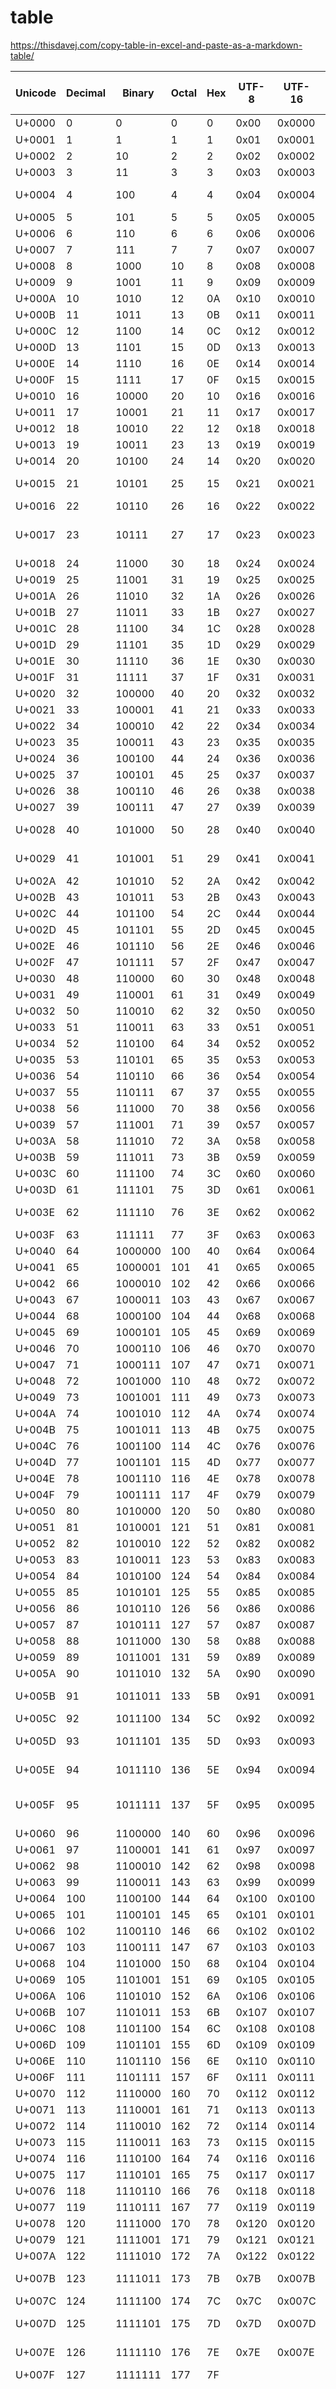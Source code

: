 # table

https://thisdavej.com/copy-table-in-excel-and-paste-as-a-markdown-table/  


| Unicode | Decimal | Binary  | Octal | Hex | UTF-8 | UTF-16 | UTF-32     | Glyph | HTML Entity Name   | HTML Entity Number | Single URL Encoding | Double URL Encoding | Description                                         |
|---------|---------|---------|-------|-----|-------|--------|------------|-------|--------------------|--------------------|---------------------|---------------------|-----------------------------------------------------|
| U+0000  | 0       | 0       | 0     | 0   | 0x00  | 0x0000 | 0x00000000 | NUL   |                    | &#0;               | NUL                 | NUL                 | Null character                                      |
| U+0001  | 1       | 1       | 1     | 1   | 0x01  | 0x0001 | 0x00000001 | SOH   |                    | &#1;               | SOH                 | SOH                 | Start of Header                                     |
| U+0002  | 2       | 10      | 2     | 2   | 0x02  | 0x0002 | 0x00000002 | STX   |                    | &#2;               | STX                 | STX                 | Start of Text                                       |
| U+0003  | 3       | 11      | 3     | 3   | 0x03  | 0x0003 | 0x00000003 | ETX   |                    | &#3;               | ETX                 | ETX                 | End of Text                                         |
| U+0004  | 4       | 100     | 4     | 4   | 0x04  | 0x0004 | 0x00000004 | EOT   |                    | &#4;               | EOT                 | EOT                 | End of Transmission                                 |
| U+0005  | 5       | 101     | 5     | 5   | 0x05  | 0x0005 | 0x00000005 | ENQ   |                    | &#5;               | ENQ                 | ENQ                 | Enquiry                                             |
| U+0006  | 6       | 110     | 6     | 6   | 0x06  | 0x0006 | 0x00000006 | ACK   |                    | &#6;               | ACK                 | ACK                 | Acknowledgement                                     |
| U+0007  | 7       | 111     | 7     | 7   | 0x07  | 0x0007 | 0x00000007 | BEL   |                    | &#7;               | BEL                 | BEL                 | Bell                                                |
| U+0008  | 8       | 1000    | 10    | 8   | 0x08  | 0x0008 | 0x00000008 | BS    |                    | &#8;               | BS                  | BS                  | Backspace                                           |
| U+0009  | 9       | 1001    | 11    | 9   | 0x09  | 0x0009 | 0x00000009 | HT    | &Tab;              | &#9;               | HT                  | HT                  | Horizontal Tab                                      |
| U+000A  | 10      | 1010    | 12    | 0A  | 0x10  | 0x0010 | 0x00000010 | LF    | &NewLine;          | &#10;              | LF                  | LF                  | Line feed                                           |
| U+000B  | 11      | 1011    | 13    | 0B  | 0x11  | 0x0011 | 0x00000011 | VT    |                    | &#11;              | VT                  | VT                  | Vertical Tab                                        |
| U+000C  | 12      | 1100    | 14    | 0C  | 0x12  | 0x0012 | 0x00000012 | FF    |                    | &#12;              | FF                  | FF                  | Form feed                                           |
| U+000D  | 13      | 1101    | 15    | 0D  | 0x13  | 0x0013 | 0x00000013 | CR    |                    | &#13;              | CR                  | CR                  | Carriage return                                     |
| U+000E  | 14      | 1110    | 16    | 0E  | 0x14  | 0x0014 | 0x00000014 | SO    |                    | &#14;              | SO                  | SO                  | Shift Out                                           |
| U+000F  | 15      | 1111    | 17    | 0F  | 0x15  | 0x0015 | 0x00000015 | SI    |                    | &#15;              | SI                  | SI                  | Shift In                                            |
| U+0010  | 16      | 10000   | 20    | 10  | 0x16  | 0x0016 | 0x00000016 | DLE   |                    | &#16;              | DLE                 | DLE                 | Data link escape                                    |
| U+0011  | 17      | 10001   | 21    | 11  | 0x17  | 0x0017 | 0x00000017 | DC1   |                    | &#17;              | DC1                 | DC1                 | Device control 1                                    |
| U+0012  | 18      | 10010   | 22    | 12  | 0x18  | 0x0018 | 0x00000018 | DC2   |                    | &#18;              | DC2                 | DC2                 | Device control 2                                    |
| U+0013  | 19      | 10011   | 23    | 13  | 0x19  | 0x0019 | 0x00000019 | DC3   |                    | &#19;              | DC3                 | DC3                 | Device control 3                                    |
| U+0014  | 20      | 10100   | 24    | 14  | 0x20  | 0x0020 | 0x00000020 | DC4   |                    | &#20;              | DC4                 | DC4                 | Device control 4                                    |
| U+0015  | 21      | 10101   | 25    | 15  | 0x21  | 0x0021 | 0x00000021 | NAK   |                    | &#21;              | NAK                 | NAK                 | Negative acknowledgement                            |
| U+0016  | 22      | 10110   | 26    | 16  | 0x22  | 0x0022 | 0x00000022 | SYN   |                    | &#22;              | SYN                 | SYN                 | Synchronous idle                                    |
| U+0017  | 23      | 10111   | 27    | 17  | 0x23  | 0x0023 | 0x00000023 | ETB   |                    | &#23;              | ETB                 | ETB                 | End of transmission block                           |
| U+0018  | 24      | 11000   | 30    | 18  | 0x24  | 0x0024 | 0x00000024 | CAN   |                    | &#24;              | CAN                 | CAN                 | Cancel                                              |
| U+0019  | 25      | 11001   | 31    | 19  | 0x25  | 0x0025 | 0x00000025 | EM    |                    | &#25;              | EM                  | EM                  | End of medium                                       |
| U+001A  | 26      | 11010   | 32    | 1A  | 0x26  | 0x0026 | 0x00000026 | SUB   |                    | &#26;              | SUB                 | SUB                 | Substitute                                          |
| U+001B  | 27      | 11011   | 33    | 1B  | 0x27  | 0x0027 | 0x00000027 | ESC   |                    | &#27;              | ESC                 | ESC                 | Escape                                              |
| U+001C  | 28      | 11100   | 34    | 1C  | 0x28  | 0x0028 | 0x00000028 | FS    |                    | &#28;              | FS                  | FS                  | File separator                                      |
| U+001D  | 29      | 11101   | 35    | 1D  | 0x29  | 0x0029 | 0x00000029 | GS    |                    | &#29;              | GS                  | GS                  | Group separator                                     |
| U+001E  | 30      | 11110   | 36    | 1E  | 0x30  | 0x0030 | 0x00000030 | RS    |                    | &#30;              | RS                  | RS                  | Record separator                                    |
| U+001F  | 31      | 11111   | 37    | 1F  | 0x31  | 0x0031 | 0x00000031 | US    |                    | &#31;              | US                  | US                  | Unit separator                                      |
| U+0020  | 32      | 100000  | 40    | 20  | 0x32  | 0x0032 | 0x00000032 | SP    |                    | &#32;              | SP                  | SP                  | space                                               |
| U+0021  | 33      | 100001  | 41    | 21  | 0x33  | 0x0033 | 0x00000033 | !     | &excl;             | &#33;              | %21                 | %2521               | exclamation mark                                    |
| U+0022  | 34      | 100010  | 42    | 22  | 0x34  | 0x0034 | 0x00000034 | "     | &quot;             | &#34;              | %22                 | %2522               | Quotation mark                                      |
| U+0023  | 35      | 100011  | 43    | 23  | 0x35  | 0x0035 | 0x00000035 | #     | &num;              | &#35;              | %23                 | %2523               | Number sign                                         |
| U+0024  | 36      | 100100  | 44    | 24  | 0x36  | 0x0036 | 0x00000036 | $     | &dollar;           | &#36;              | %24                 | %2524               | Dollar sign                                         |
| U+0025  | 37      | 100101  | 45    | 25  | 0x37  | 0x0037 | 0x00000037 | %     | &percnt;           | &#37;              | %25                 | %2525               | Percent sign                                        |
| U+0026  | 38      | 100110  | 46    | 26  | 0x38  | 0x0038 | 0x00000038 | &     | &amp;              | &#38;              | %26                 | %2526               | Ampersand                                           |
| U+0027  | 39      | 100111  | 47    | 27  | 0x39  | 0x0039 | 0x00000039 | '     | &apos;             | &#39;              | %27                 | %2527               | Apostrophe                                          |
| U+0028  | 40      | 101000  | 50    | 28  | 0x40  | 0x0040 | 0x00000040 | (     | &lpar;             | &#40;              | %28                 | %2528               | round brackets or parentheses                       |
| U+0029  | 41      | 101001  | 51    | 29  | 0x41  | 0x0041 | 0x00000041 | )     | &rpar;             | &#41;              | %29                 | %2529               | round brackets or parentheses                       |
| U+002A  | 42      | 101010  | 52    | 2A  | 0x42  | 0x0042 | 0x00000042 | *     | &ast;              | &#42;              | %2A                 | %252A               | Asterisk                                            |
| U+002B  | 43      | 101011  | 53    | 2B  | 0x43  | 0x0043 | 0x00000043 | +     | &plus;             | &#43;              | %2B                 | %252B               | Plus sign                                           |
| U+002C  | 44      | 101100  | 54    | 2C  | 0x44  | 0x0044 | 0x00000044 | ,     | &comma;            | &#44;              | %2C                 | %252C               | Comma                                               |
| U+002D  | 45      | 101101  | 55    | 2D  | 0x45  | 0x0045 | 0x00000045 | -     |                    | &#45;              | -                   | -                   | Hyphen                                              |
| U+002E  | 46      | 101110  | 56    | 2E  | 0x46  | 0x0046 | 0x00000046 | .     | &period;           | &#46;              | .                   | .                   | Full stop , dot                                     |
| U+002F  | 47      | 101111  | 57    | 2F  | 0x47  | 0x0047 | 0x00000047 | /     | &sol;              | &#47;              | %2F                 | %252F               | Slash                                               |
| U+0030  | 48      | 110000  | 60    | 30  | 0x48  | 0x0048 | 0x00000048 | 0     |                    | &#48;              | 0                   | 0                   | number zero                                         |
| U+0031  | 49      | 110001  | 61    | 31  | 0x49  | 0x0049 | 0x00000049 | 1     |                    | &#49;              | 1                   | 1                   | number one                                          |
| U+0032  | 50      | 110010  | 62    | 32  | 0x50  | 0x0050 | 0x00000050 | 2     |                    | &#50;              | 2                   | 2                   | number two                                          |
| U+0033  | 51      | 110011  | 63    | 33  | 0x51  | 0x0051 | 0x00000051 | 3     |                    | &#51;              | 3                   | 3                   | number three                                        |
| U+0034  | 52      | 110100  | 64    | 34  | 0x52  | 0x0052 | 0x00000052 | 4     |                    | &#52;              | 4                   | 4                   | number four                                         |
| U+0035  | 53      | 110101  | 65    | 35  | 0x53  | 0x0053 | 0x00000053 | 5     |                    | &#53;              | 5                   | 5                   | number five                                         |
| U+0036  | 54      | 110110  | 66    | 36  | 0x54  | 0x0054 | 0x00000054 | 6     |                    | &#54;              | 6                   | 6                   | number six                                          |
| U+0037  | 55      | 110111  | 67    | 37  | 0x55  | 0x0055 | 0x00000055 | 7     |                    | &#55;              | 7                   | 7                   | number seven                                        |
| U+0038  | 56      | 111000  | 70    | 38  | 0x56  | 0x0056 | 0x00000056 | 8     |                    | &#56;              | 8                   | 8                   | number eight                                        |
| U+0039  | 57      | 111001  | 71    | 39  | 0x57  | 0x0057 | 0x00000057 | 9     |                    | &#57;              | 9                   | 9                   | number nine                                         |
| U+003A  | 58      | 111010  | 72    | 3A  | 0x58  | 0x0058 | 0x00000058 | :     | &colon;            | &#58;              | %3A                 | %253A               | Colon                                               |
| U+003B  | 59      | 111011  | 73    | 3B  | 0x59  | 0x0059 | 0x00000059 | ;     | &semi;             | &#59;              | %3B                 | %253B               | Semicolon                                           |
| U+003C  | 60      | 111100  | 74    | 3C  | 0x60  | 0x0060 | 0x00000060 | <     | &lt;               | &#60;              | %3C                 | %253C               | Less-than sign                                      |
| U+003D  | 61      | 111101  | 75    | 3D  | 0x61  | 0x0061 | 0x00000061 | =     | &equals;           | &#61;              | %3D                 | %253D               | Equals sign                                         |
| U+003E  | 62      | 111110  | 76    | 3E  | 0x62  | 0x0062 | 0x00000062 | >     | &gt;               | &#62;              | %3E                 | %253E               | Greater-than sign ; Inequality                      |
| U+003F  | 63      | 111111  | 77    | 3F  | 0x63  | 0x0063 | 0x00000063 | ?     | &quest;            | &#63;              | %3F                 | %253F               | Question mark                                       |
| U+0040  | 64      | 1000000 | 100   | 40  | 0x64  | 0x0064 | 0x00000064 | @     | &commat;           | &#64;              | %40                 | %2540               | At sign                                             |
| U+0041  | 65      | 1000001 | 101   | 41  | 0x65  | 0x0065 | 0x00000065 | A     |                    | &#65;              | A                   | A                   | Capital A                                           |
| U+0042  | 66      | 1000010 | 102   | 42  | 0x66  | 0x0066 | 0x00000066 | B     |                    | &#66;              | B                   | B                   | Capital B                                           |
| U+0043  | 67      | 1000011 | 103   | 43  | 0x67  | 0x0067 | 0x00000067 | C     |                    | &#67;              | C                   | C                   | Capital C                                           |
| U+0044  | 68      | 1000100 | 104   | 44  | 0x68  | 0x0068 | 0x00000068 | D     |                    | &#68;              | D                   | D                   | Capital D                                           |
| U+0045  | 69      | 1000101 | 105   | 45  | 0x69  | 0x0069 | 0x00000069 | E     |                    | &#69;              | E                   | E                   | Capital E                                           |
| U+0046  | 70      | 1000110 | 106   | 46  | 0x70  | 0x0070 | 0x00000070 | F     |                    | &#70;              | F                   | F                   | Capital F                                           |
| U+0047  | 71      | 1000111 | 107   | 47  | 0x71  | 0x0071 | 0x00000071 | G     |                    | &#71;              | G                   | G                   | Capital G                                           |
| U+0048  | 72      | 1001000 | 110   | 48  | 0x72  | 0x0072 | 0x00000072 | H     |                    | &#72;              | H                   | H                   | Capital H                                           |
| U+0049  | 73      | 1001001 | 111   | 49  | 0x73  | 0x0073 | 0x00000073 | I     |                    | &#73;              | I                   | I                   | Capital I                                           |
| U+004A  | 74      | 1001010 | 112   | 4A  | 0x74  | 0x0074 | 0x00000074 | J     |                    | &#74;              | J                   | J                   | Capital J                                           |
| U+004B  | 75      | 1001011 | 113   | 4B  | 0x75  | 0x0075 | 0x00000075 | K     |                    | &#75;              | K                   | K                   | Capital K                                           |
| U+004C  | 76      | 1001100 | 114   | 4C  | 0x76  | 0x0076 | 0x00000076 | L     |                    | &#76;              | L                   | L                   | Capital L                                           |
| U+004D  | 77      | 1001101 | 115   | 4D  | 0x77  | 0x0077 | 0x00000077 | M     |                    | &#77;              | M                   | M                   | Capital M                                           |
| U+004E  | 78      | 1001110 | 116   | 4E  | 0x78  | 0x0078 | 0x00000078 | N     |                    | &#78;              | N                   | N                   | Capital N                                           |
| U+004F  | 79      | 1001111 | 117   | 4F  | 0x79  | 0x0079 | 0x00000079 | O     |                    | &#79;              | O                   | O                   | Capital O                                           |
| U+0050  | 80      | 1010000 | 120   | 50  | 0x80  | 0x0080 | 0x00000080 | P     |                    | &#80;              | P                   | P                   | Capital P                                           |
| U+0051  | 81      | 1010001 | 121   | 51  | 0x81  | 0x0081 | 0x00000081 | Q     |                    | &#81;              | Q                   | Q                   | Capital Q                                           |
| U+0052  | 82      | 1010010 | 122   | 52  | 0x82  | 0x0082 | 0x00000082 | R     |                    | &#82;              | R                   | R                   | Capital R                                           |
| U+0053  | 83      | 1010011 | 123   | 53  | 0x83  | 0x0083 | 0x00000083 | S     |                    | &#83;              | S                   | S                   | Capital S                                           |
| U+0054  | 84      | 1010100 | 124   | 54  | 0x84  | 0x0084 | 0x00000084 | T     |                    | &#84;              | T                   | T                   | Capital T                                           |
| U+0055  | 85      | 1010101 | 125   | 55  | 0x85  | 0x0085 | 0x00000085 | U     |                    | &#85;              | U                   | U                   | Capital U                                           |
| U+0056  | 86      | 1010110 | 126   | 56  | 0x86  | 0x0086 | 0x00000086 | V     |                    | &#86;              | V                   | V                   | Capital V                                           |
| U+0057  | 87      | 1010111 | 127   | 57  | 0x87  | 0x0087 | 0x00000087 | W     |                    | &#87;              | W                   | W                   | Capital W                                           |
| U+0058  | 88      | 1011000 | 130   | 58  | 0x88  | 0x0088 | 0x00000088 | X     |                    | &#88;              | X                   | X                   | Capital X                                           |
| U+0059  | 89      | 1011001 | 131   | 59  | 0x89  | 0x0089 | 0x00000089 | Y     |                    | &#89;              | Y                   | Y                   | Capital Y                                           |
| U+005A  | 90      | 1011010 | 132   | 5A  | 0x90  | 0x0090 | 0x00000090 | Z     |                    | &#90;              | Z                   | Z                   | Capital Z                                           |
| U+005B  | 91      | 1011011 | 133   | 5B  | 0x91  | 0x0091 | 0x00000091 | [     | &lsqb;             | &#91;              | %5B                 | %255B               | square brackets or box brackets                     |
| U+005C  | 92      | 1011100 | 134   | 5C  | 0x92  | 0x0092 | 0x00000092 | \     | &bsol;             | &#92;              | %5C                 | %255C               | Backslash                                           |
| U+005D  | 93      | 1011101 | 135   | 5D  | 0x93  | 0x0093 | 0x00000093 | ]     | &rsqb;             | &#93;              | %5D                 | %255D               | square brackets or box brackets                     |
| U+005E  | 94      | 1011110 | 136   | 5E  | 0x94  | 0x0094 | 0x00000094 | ^     | &Hat;              | &#94;              | %5E                 | %255E               | Caret or circumflex accent                          |
| U+005F  | 95      | 1011111 | 137   | 5F  | 0x95  | 0x0095 | 0x00000095 | _     | &UnderBar;         | &#95;              | _                   | _                   | underscore , understrike , underbar or low          |
| U+0060  | 96      | 1100000 | 140   | 60  | 0x96  | 0x0096 | 0x00000096 | `     | &DiacriticalGrave; | &#96;              | %60                 | %2560               | Grave accent                                        |
| U+0061  | 97      | 1100001 | 141   | 61  | 0x97  | 0x0097 | 0x00000097 | a     |                    | &#97;              | a                   | a                   | Lowercase  a                                        |
| U+0062  | 98      | 1100010 | 142   | 62  | 0x98  | 0x0098 | 0x00000098 | b     |                    | &#98;              | b                   | b                   | Lowercase  b                                        |
| U+0063  | 99      | 1100011 | 143   | 63  | 0x99  | 0x0099 | 0x00000099 | c     |                    | &#99;              | c                   | c                   | Lowercase  c                                        |
| U+0064  | 100     | 1100100 | 144   | 64  | 0x100 | 0x0100 | 0x00000100 | d     |                    | &#100;             | d                   | d                   | Lowercase  d                                        |
| U+0065  | 101     | 1100101 | 145   | 65  | 0x101 | 0x0101 | 0x00000101 | e     |                    | &#101;             | e                   | e                   | Lowercase  e                                        |
| U+0066  | 102     | 1100110 | 146   | 66  | 0x102 | 0x0102 | 0x00000102 | f     |                    | &#102;             | f                   | f                   | Lowercase  f                                        |
| U+0067  | 103     | 1100111 | 147   | 67  | 0x103 | 0x0103 | 0x00000103 | g     |                    | &#103;             | g                   | g                   | Lowercase  g                                        |
| U+0068  | 104     | 1101000 | 150   | 68  | 0x104 | 0x0104 | 0x00000104 | h     |                    | &#104;             | h                   | h                   | Lowercase  h                                        |
| U+0069  | 105     | 1101001 | 151   | 69  | 0x105 | 0x0105 | 0x00000105 | i     |                    | &#105;             | i                   | i                   | Lowercase  i                                        |
| U+006A  | 106     | 1101010 | 152   | 6A  | 0x106 | 0x0106 | 0x00000106 | j     |                    | &#106;             | j                   | j                   | Lowercase  j                                        |
| U+006B  | 107     | 1101011 | 153   | 6B  | 0x107 | 0x0107 | 0x00000107 | k     |                    | &#107;             | k                   | k                   | Lowercase  k                                        |
| U+006C  | 108     | 1101100 | 154   | 6C  | 0x108 | 0x0108 | 0x00000108 | l     |                    | &#108;             | l                   | l                   | Lowercase  l                                        |
| U+006D  | 109     | 1101101 | 155   | 6D  | 0x109 | 0x0109 | 0x00000109 | m     |                    | &#109;             | m                   | m                   | Lowercase  m                                        |
| U+006E  | 110     | 1101110 | 156   | 6E  | 0x110 | 0x0110 | 0x00000110 | n     |                    | &#110;             | n                   | n                   | Lowercase  n                                        |
| U+006F  | 111     | 1101111 | 157   | 6F  | 0x111 | 0x0111 | 0x00000111 | o     |                    | &#111;             | o                   | o                   | Lowercase  o                                        |
| U+0070  | 112     | 1110000 | 160   | 70  | 0x112 | 0x0112 | 0x00000112 | p     |                    | &#112;             | p                   | p                   | Lowercase  p                                        |
| U+0071  | 113     | 1110001 | 161   | 71  | 0x113 | 0x0113 | 0x00000113 | q     |                    | &#113;             | q                   | q                   | Lowercase  q                                        |
| U+0072  | 114     | 1110010 | 162   | 72  | 0x114 | 0x0114 | 0x00000114 | r     |                    | &#114;             | r                   | r                   | Lowercase  r                                        |
| U+0073  | 115     | 1110011 | 163   | 73  | 0x115 | 0x0115 | 0x00000115 | s     |                    | &#115;             | s                   | s                   | Lowercase  s                                        |
| U+0074  | 116     | 1110100 | 164   | 74  | 0x116 | 0x0116 | 0x00000116 | t     |                    | &#116;             | t                   | t                   | Lowercase  t                                        |
| U+0075  | 117     | 1110101 | 165   | 75  | 0x117 | 0x0117 | 0x00000117 | u     |                    | &#117;             | u                   | u                   | Lowercase  u                                        |
| U+0076  | 118     | 1110110 | 166   | 76  | 0x118 | 0x0118 | 0x00000118 | v     |                    | &#118;             | v                   | v                   | Lowercase  v                                        |
| U+0077  | 119     | 1110111 | 167   | 77  | 0x119 | 0x0119 | 0x00000119 | w     |                    | &#119;             | w                   | w                   | Lowercase  w                                        |
| U+0078  | 120     | 1111000 | 170   | 78  | 0x120 | 0x0120 | 0x00000120 | x     |                    | &#120;             | x                   | x                   | Lowercase  x                                        |
| U+0079  | 121     | 1111001 | 171   | 79  | 0x121 | 0x0121 | 0x00000121 | y     |                    | &#121;             | y                   | y                   | Lowercase  y                                        |
| U+007A  | 122     | 1111010 | 172   | 7A  | 0x122 | 0x0122 | 0x00000122 | z     |                    | &#122;             | z                   | z                   | Lowercase  z                                        |
| U+007B  | 123     | 1111011 | 173   | 7B  | 0x7B  | 0x007B | 0x0000007B | {     | &lcub;             | &#123;             | %7B                 | %257B               | curly brackets or braces                            |
| U+007C  | 124     | 1111100 | 174   | 7C  | 0x7C  | 0x007C | 0x0000007C | |     | &VerticalLine;     | &#124;             | %7C                 | %257C               | vertical-bar, vbar, vertical line or vertic         |
| U+007D  | 125     | 1111101 | 175   | 7D  | 0x7D  | 0x007D | 0x0000007D | }     | &rcub;             | &#125;             | %7D                 | %257D               | curly brackets or braces                            |
| U+007E  | 126     | 1111110 | 176   | 7E  | 0x7E  | 0x007E | 0x0000007E | ~     |                    | &#126;             | %7E                 | %257E               | Tilde ; swung dash                                  |
| U+007F  | 127     | 1111111 | 177   | 7F  |       |        |            | DEL   |                    |                    | DEL                 | DEL                 | Delete                                              |
|         |         |         |       |     |       |        |            | Ç     |                    |                    | %C3%87              | %25C3%2587          | Majuscule C-cedilla                                 |
|         |         |         |       |     |       |        |            | ü     |                    |                    | %C3%BC              | %25C3%25BC          | letter "u" with umlaut or diaeresis ; "u-umlaut"    |
|         |         |         |       |     |       |        |            | é     |                    |                    | %C3%A9              | %25C3%25A9          | letter "e" with acute accent or "e-acute"           |
|         |         |         |       |     |       |        |            | â     |                    |                    | %C3%A2              | %25C3%25A2          | letter "a" with circumflex accent or "a-circumflex" |
|         |         |         |       |     |       |        |            | ä     |                    |                    | %C3%A4              | %25C3%25A4          | letter "a" with umlaut or diaeresis ; "a-umlaut"    |
|         |         |         |       |     |       |        |            | à     |                    |                    | %C3%A0              | %25C3%25A0          | letter "a" with grave accent                        |
|         |         |         |       |     |       |        |            | å     |                    |                    | %C3%A5              | %25C3%25A5          | letter "a"  with a ring                             |
|         |         |         |       |     |       |        |            | ç     |                    |                    | %C3%A7              | %25C3%25A7          | Minuscule c-cedilla                                 |
|         |         |         |       |     |       |        |            | ê     |                    |                    | %C3%AA              | %25C3%25AA          | letter "e" with circumflex accent or "e-circumflex" |
|         |         |         |       |     |       |        |            | ë     |                    |                    | %C3%AB              | %25C3%25AB          | letter "e" with umlaut or diaeresis ; "e-umlaut"    |
|         |         |         |       |     |       |        |            | è     |                    |                    | %C3%A8              | %25C3%25A8          | letter "e" with grave accent                        |
|         |         |         |       |     |       |        |            | ï     |                    |                    | %C3%AF              | %25C3%25AF          | letter "i" with umlaut or diaeresis ; "i-umlaut"    |
|         |         |         |       |     |       |        |            | î     |                    |                    | %C3%AE              | %25C3%25AE          | letter "i" with circumflex accent or "i-circumflex" |
|         |         |         |       |     |       |        |            | ì     |                    |                    | %C3%AC              | %25C3%25AC          | letter "i" with grave accent                        |
|         |         |         |       |     |       |        |            | Ä     |                    |                    | %C3%84              | %25C3%2584          | letter "A" with umlaut or diaeresis ; "A-umlaut"    |
|         |         |         |       |     |       |        |            | Å     |                    |                    | %C3%85              | %25C3%2585          | letter "A"  with a ring                             |
|         |         |         |       |     |       |        |            | É     |                    |                    | %C3%89              | %25C3%2589          | Capital letter "E" with acute accent or "E-acute"   |
|         |         |         |       |     |       |        |            | æ     |                    |                    | %C3%A6              | %25C3%25A6          | Latin diphthong "ae"                                |
|         |         |         |       |     |       |        |            | Æ     |                    |                    | %C3%86              | %25C3%2586          | Latin diphthong "AE"                                |
|         |         |         |       |     |       |        |            | ô     |                    |                    | %C3%B4              | %25C3%25B4          | letter "o" with circumflex accent or "o-circumflex" |
|         |         |         |       |     |       |        |            | ö     |                    |                    | %C3%B6              | %25C3%25B6          | letter "o" with umlaut or diaeresis ; "o-umlaut"    |
|         |         |         |       |     |       |        |            | ò     |                    |                    | %C3%B2              | %25C3%25B2          | letter "o" with grave accent                        |
|         |         |         |       |     |       |        |            | û     |                    |                    | %C3%BB              | %25C3%25BB          | letter "u" with circumflex accent or "u-circumflex" |
|         |         |         |       |     |       |        |            | ù     |                    |                    | %C3%B9              | %25C3%25B9          | letter "u" with grave accent                        |
|         |         |         |       |     |       |        |            | ÿ     |                    |                    | %C3%BF              | %25C3%25BF          | letter "y" with diaeresis                           |
|         |         |         |       |     |       |        |            | Ö     |                    |                    | %C3%96              | %25C3%2596          | letter "O" with umlaut or diaeresis ; "O-umlaut"    |
|         |         |         |       |     |       |        |            | Ü     |                    |                    | %C3%9C              | %25C3%259C          | letter "U" with umlaut or diaeresis ; "U-umlaut"    |
|         |         |         |       |     |       |        |            | ø     |                    |                    | %C3%B8              | %25C3%25B8          | slashed zero or empty set                           |
|         |         |         |       |     |       |        |            | £     |                    |                    | %C2%A3              | %25C2%25A3          | Pound sign ; symbol for the pound sterling          |
|         |         |         |       |     |       |        |            | Ø     |                    |                    | %C3%98              | %25C3%2598          | slashed zero or empty set                           |
|         |         |         |       |     |       |        |            | ×     |                    |                    | %C3%97              | %25C3%2597          | multiplication sign                                 |
|         |         |         |       |     |       |        |            | ƒ     |                    |                    | %C6%92              | %25C6%2592          | function sign ; f with hook sign ; florin sign      |
|         |         |         |       |     |       |        |            | á     |                    |                    | %C3%A1              | %25C3%25A1          | letter "a" with acute accent or "a-acute"           |
|         |         |         |       |     |       |        |            | í     |                    |                    | %C3%AD              | %25C3%25AD          | letter "i" with acute accent or "i-acute"           |
|         |         |         |       |     |       |        |            | ó     |                    |                    | %C3%B3              | %25C3%25B3          | letter "o" with acute accent or "o-acute"           |
|         |         |         |       |     |       |        |            | ú     |                    |                    | %C3%BA              | %25C3%25BA          | letter "u" with acute accent or "u-acute"           |
|         |         |         |       |     |       |        |            | ñ     |                    |                    | %C3%B1              | %25C3%25B1          | letter "n" with tilde ; enye                        |
|         |         |         |       |     |       |        |            | Ñ     |                    |                    | %C3%91              | %25C3%2591          | letter "N" with tilde ; enye                        |
|         |         |         |       |     |       |        |            | ª     |                    |                    | %C2%AA              | %25C2%25AA          | feminine ordinal indicator                          |
|         |         |         |       |     |       |        |            | º     |                    |                    | %C2%BA              | %25C2%25BA          | masculine ordinal indicator                         |
|         |         |         |       |     |       |        |            | ¿     |                    |                    | %C2%BF              | %25C2%25BF          | Inverted question marks                             |
|         |         |         |       |     |       |        |            | ®     |                    |                    | %C2%AE              | %25C2%25AE          | Registered trademark symbol                         |
|         |         |         |       |     |       |        |            | ¬     |                    |                    | %C2%AC              | %25C2%25AC          | Logical negation symbol                             |
|         |         |         |       |     |       |        |            | ½     |                    |                    | %C2%BD              | %25C2%25BD          | One half                                            |
|         |         |         |       |     |       |        |            | ¼     |                    |                    | %C2%BC              | %25C2%25BC          | Quarter or  one fourth                              |
|         |         |         |       |     |       |        |            | ¡     |                    |                    | %C2%A1              | %25C2%25A1          | Inverted exclamation marks                          |
|         |         |         |       |     |       |        |            | «     |                    |                    | %C2%AB              | %25C2%25AB          | Guillemets or  angle quotes                         |
|         |         |         |       |     |       |        |            | »     |                    |                    | %C2%BB              | %25C2%25BB          | Guillemets or  angle quotes                         |
|         |         |         |       |     |       |        |            | ░     |                    |                    | %E2%96%91           | %25E2%2596%2591     |                                                     |
|         |         |         |       |     |       |        |            | ▒     |                    |                    | %E2%96%92           | %25E2%2596%2592     |                                                     |
|         |         |         |       |     |       |        |            | ▓     |                    |                    | %E2%96%93           | %25E2%2596%2593     |                                                     |
|         |         |         |       |     |       |        |            | │     |                    |                    | %E2%94%82           | %25E2%2594%2582     | Box drawing character                               |
|         |         |         |       |     |       |        |            | ┤     |                    |                    | %E2%94%A4           | %25E2%2594%25A4     | Box drawing character                               |
|         |         |         |       |     |       |        |            | Á     |                    |                    | %C3%81              | %25C3%2581          | Capital letter "A" with acute accent or "A-acute"   |
|         |         |         |       |     |       |        |            | Â     |                    |                    | %C3%82              | %25C3%2582          | letter "A" with circumflex accent or "A-circumflex" |
|         |         |         |       |     |       |        |            | À     |                    |                    | %C3%80              | %25C3%2580          | letter "A" with grave accent                        |
|         |         |         |       |     |       |        |            | ©     |                    |                    | %C2%A9              | %25C2%25A9          | Copyright symbol                                    |
|         |         |         |       |     |       |        |            | ╣     |                    |                    | %E2%95%A3           | %25E2%2595%25A3     | Box drawing character                               |
|         |         |         |       |     |       |        |            | ║     |                    |                    | %E2%95%91           | %25E2%2595%2591     | Box drawing character                               |
|         |         |         |       |     |       |        |            | ╗     |                    |                    | %E2%95%97           | %25E2%2595%2597     | Box drawing character                               |
|         |         |         |       |     |       |        |            | ╝     |                    |                    | %E2%95%9D           | %25E2%2595%259D     | Box drawing character                               |
|         |         |         |       |     |       |        |            | ¢     |                    |                    | %C2%A2              | %25C2%25A2          | Cent symbol                                         |
|         |         |         |       |     |       |        |            | ¥     |                    |                    | %C2%A5              | %25C2%25A5          | YEN and YUAN sign                                   |
|         |         |         |       |     |       |        |            | ┐     |                    |                    | %E2%94%90           | %25E2%2594%2590     | Box drawing character                               |
|         |         |         |       |     |       |        |            | └     |                    |                    | %E2%94%94           | %25E2%2594%2594     | Box drawing character                               |
|         |         |         |       |     |       |        |            | ┴     |                    |                    | %E2%94%B4           | %25E2%2594%25B4     | Box drawing character                               |
|         |         |         |       |     |       |        |            | ┬     |                    |                    | %E2%94%AC           | %25E2%2594%25AC     | Box drawing character                               |
|         |         |         |       |     |       |        |            | ├     |                    |                    | %E2%94%9C           | %25E2%2594%259C     | Box drawing character                               |
|         |         |         |       |     |       |        |            | ─     |                    |                    | %E2%94%80           | %25E2%2594%2580     | Box drawing character                               |
|         |         |         |       |     |       |        |            | ┼     |                    |                    | %E2%94%BC           | %25E2%2594%25BC     | Box drawing character                               |
|         |         |         |       |     |       |        |            | ã     |                    |                    | %C3%A3              | %25C3%25A3          | letter "a" with tilde or "a-tilde"                  |
|         |         |         |       |     |       |        |            | Ã     |                    |                    | %C3%83              | %25C3%2583          | letter "A" with tilde or "A-tilde"                  |
|         |         |         |       |     |       |        |            | ╚     |                    |                    | %E2%95%9A           | %25E2%2595%259A     | Box drawing character                               |
|         |         |         |       |     |       |        |            | ╔     |                    |                    | %E2%95%94           | %25E2%2595%2594     | Box drawing character                               |
|         |         |         |       |     |       |        |            | ╩     |                    |                    | %E2%95%A9           | %25E2%2595%25A9     | Box drawing character                               |
|         |         |         |       |     |       |        |            | ╦     |                    |                    | %E2%95%A6           | %25E2%2595%25A6     | Box drawing character                               |
|         |         |         |       |     |       |        |            | ╠     |                    |                    | %E2%95%A0           | %25E2%2595%25A0     | Box drawing character                               |
|         |         |         |       |     |       |        |            | ═     |                    |                    | %E2%95%90           | %25E2%2595%2590     | Box drawing character                               |
|         |         |         |       |     |       |        |            | ╬     |                    |                    | %E2%95%AC           | %25E2%2595%25AC     | Box drawing character                               |
|         |         |         |       |     |       |        |            | ¤     |                    |                    | %C2%A4              | %25C2%25A4          | generic currency sign                               |
|         |         |         |       |     |       |        |            | ð     |                    |                    | %C3%B0              | %25C3%25B0          | lowercase "eth"                                     |
|         |         |         |       |     |       |        |            | Ð     |                    |                    | %C3%90              | %25C3%2590          | Capital letter "Eth"                                |
|         |         |         |       |     |       |        |            | Ê     |                    |                    | %C3%8A              | %25C3%258A          | letter "E" with circumflex accent or "E-circumflex" |
|         |         |         |       |     |       |        |            | Ë     |                    |                    | %C3%8B              | %25C3%258B          | letter "E" with umlaut or diaeresis ; "E-umlaut"    |
|         |         |         |       |     |       |        |            | È     |                    |                    | %C3%88              | %25C3%2588          | letter "E" with grave accent                        |
|         |         |         |       |     |       |        |            | ı     |                    |                    | %C4%B1              | %25C4%25B1          | lowercase dot less i                                |
|         |         |         |       |     |       |        |            | Í     |                    |                    | %C3%8D              | %25C3%258D          | Capital letter "I" with acute accent or "I-acute"   |
|         |         |         |       |     |       |        |            | Î     |                    |                    | %C3%8E              | %25C3%258E          | letter "I" with circumflex accent or "I-circumflex" |
|         |         |         |       |     |       |        |            | Ï     |                    |                    | %C3%8F              | %25C3%258F          | letter "I" with umlaut or diaeresis ; "I-umlaut"    |
|         |         |         |       |     |       |        |            | ┘     |                    |                    | %E2%94%98           | %25E2%2594%2598     | Box drawing character                               |
|         |         |         |       |     |       |        |            | ┌     |                    |                    | %E2%94%8C           | %25E2%2594%258C     | Box drawing character                               |
|         |         |         |       |     |       |        |            | █     |                    |                    | %E2%96%88           | %25E2%2596%2588     | Block                                               |
|         |         |         |       |     |       |        |            | ▄     |                    |                    | %E2%96%84           | %25E2%2596%2584     |                                                     |
|         |         |         |       |     |       |        |            | ¦     |                    |                    | %C2%A6              | %25C2%25A6          | vertical broken bar                                 |
|         |         |         |       |     |       |        |            | Ì     |                    |                    | %C3%8C              | %25C3%258C          | letter "I" with grave accent                        |
|         |         |         |       |     |       |        |            | ▀     |                    |                    | %E2%96%80           | %25E2%2596%2580     |                                                     |
|         |         |         |       |     |       |        |            | Ó     |                    |                    | %C3%93              | %25C3%2593          | Capital letter "O" with acute accent or "O-acute"   |
|         |         |         |       |     |       |        |            | ß     |                    |                    | %C3%9F              | %25C3%259F          | letter "Eszett" ; "scharfes S" or "sharp S"         |
|         |         |         |       |     |       |        |            | Ô     |                    |                    | %C3%94              | %25C3%2594          | letter "O" with circumflex accent or "O-circumflex" |
|         |         |         |       |     |       |        |            | Ò     |                    |                    | %C3%92              | %25C3%2592          | letter "O" with grave accent                        |
|         |         |         |       |     |       |        |            | õ     |                    |                    | %C3%B5              | %25C3%25B5          | letter "o" with tilde or "o-tilde"                  |
|         |         |         |       |     |       |        |            | Õ     |                    |                    | %C3%95              | %25C3%2595          | letter "O" with tilde or "O-tilde"                  |
|         |         |         |       |     |       |        |            | µ     |                    |                    | %C2%B5              | %25C2%25B5          | Lowercase letter "Mu" ; micro sign or micron        |
|         |         |         |       |     |       |        |            | þ     |                    |                    | %C3%BE              | %25C3%25BE          | capital letter "Thorn"                              |
|         |         |         |       |     |       |        |            | Þ     |                    |                    | %C3%9E              | %25C3%259E          | lowercase letter "thorn"                            |
|         |         |         |       |     |       |        |            | Ú     |                    |                    | %C3%9A              | %25C3%259A          | Capital letter "U" with acute accent or "U-acute"   |
|         |         |         |       |     |       |        |            | Û     |                    |                    | %C3%9B              | %25C3%259B          | letter "U" with circumflex accent or "U-circumflex" |
|         |         |         |       |     |       |        |            | Ù     |                    |                    | %C3%99              | %25C3%2599          | letter "U" with grave accent                        |
|         |         |         |       |     |       |        |            | ý     |                    |                    | %C3%BD              | %25C3%25BD          | letter "y" with acute accent                        |
|         |         |         |       |     |       |        |            | Ý     |                    |                    | %C3%9D              | %25C3%259D          | Capital letter "Y" with acute accent                |
|         |         |         |       |     |       |        |            | ¯     |                    |                    | %C2%AF              | %25C2%25AF          | macron symbol                                       |
|         |         |         |       |     |       |        |            | ´     |                    |                    | %C2%B4              | %25C2%25B4          | Acute accent                                        |
|         |         |         |       |     |       |        |            | ¬     |                    |                    | %C2%AC              | %25C2%25AC          | Hyphen                                              |
|         |         |         |       |     |       |        |            | ±     |                    |                    | %C2%B1              | %25C2%25B1          | Plus-minus sign                                     |
|         |         |         |       |     |       |        |            | ‗     |                    |                    | %E2%80%97           | %25E2%2580%2597     | underline or underscore                             |
|         |         |         |       |     |       |        |            | ¾     |                    |                    | %C2%BE              | %25C2%25BE          | three quarters                                      |
|         |         |         |       |     |       |        |            | ¶     |                    |                    | %C2%B6              | %25C2%25B6          | paragraph sign or pilcrow                           |
|         |         |         |       |     |       |        |            | §     |                    |                    | %C2%A7              | %25C2%25A7          | Section sign                                        |
|         |         |         |       |     |       |        |            | ÷     |                    |                    | %C3%B7              | %25C3%25B7          | The division sign ; Obelus                          |
|         |         |         |       |     |       |        |            | ¸     |                    |                    | %C2%B8              | %25C2%25B8          | cedilla                                             |
|         |         |         |       |     |       |        |            | °     |                    |                    | %C2%B0              | %25C2%25B0          | degree symbol                                       |
|         |         |         |       |     |       |        |            | ¨     |                    |                    | %C2%A8              | %25C2%25A8          | Diaeresis                                           |
|         |         |         |       |     |       |        |            | •     |                    |                    | %E2%80%A2           | %25E2%2580%25A2     | Interpunct or space dot                             |
|         |         |         |       |     |       |        |            | ¹     |                    |                    | %C2%B9              | %25C2%25B9          | superscript one                                     |
|         |         |         |       |     |       |        |            | ³     |                    |                    | %C2%B3              | %25C2%25B3          | cube or superscript three                           |
|         |         |         |       |     |       |        |            | ²     |                    |                    | %C2%B2              | %25C2%25B2          | Square or superscript two                           |
|         |         |         |       |     |       |        |            | ■     |                    |                    | %E2%96%A0           | %25E2%2596%25A0     | black square                                        |
|         |         |         |       |     |       |        |            | nbsp  | &nbsp;             |                    | nbsp                | nbsp                | non-breaking space or no-break space                |
